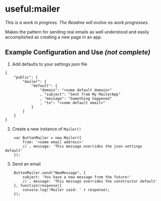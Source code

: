 # useful:mailer

_This is a work in progress. The Readme will evolve as work progresses._

Makes the pattern for sending real emails as well understood and easily accomplished as creating a new page in an app.

## Example Configuration and Use _(not complete)_

1. Add defaults to your settings json file

```
{
    "public": {
        "mailer": {
            "default": {
                "domain": "<some default domain>"
                , "subject": "Sent from My MailerApp"
                , "message": "Something happened"
                , "to": "<some default email>"
            }
        }
    }
}

```

2. Create a new instance of `Mailer()`

```
    var ButtonMailer = new Mailer({
        from: '<some email address>'
        // , message: 'This message overrides the json settings default'
    });
```
3. Send an email

```
    ButtonMailer.send("NewMessage", {
        subject: 'You have a new message from the future!'
        // , message: 'This message overrides the constructor default'
    }, function(response){
        console.log('Mailer said: ' + response);
    });
```